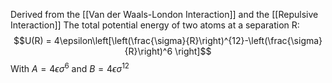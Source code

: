 Derived from the [[Van der Waals-London Interaction]] and the [[Repulsive Interaction]]
The total potential energy of two atoms at a separation R: $$U(R) = 4\epsilon\left[\left(\frac{\sigma}{R}\right)^{12}-\left(\frac{\sigma}{R}\right)^6 \right]$$
With $A = 4\epsilon\sigma^6$ and $B = 4\epsilon\sigma^{12}$